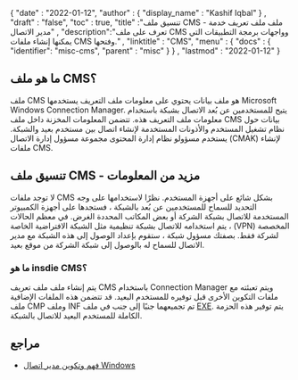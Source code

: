 {
  "date" : "2022-01-12",
  "author" : {
    "display_name" : "Kashif Iqbal"
} ,
  "draft" : "false",
  "toc" : true,
  "title" :"تنسيق ملف CMS - ملف ملف تعريف خدمة مدير الاتصال" ,
  "description":"تعرف على ملف CMS وواجهات برمجة التطبيقات التي يمكنها إنشاء ملفات CMS وفتحها." ,
  "linktitle" : "CMS",
  "menu" : {
    "docs" : {
      "identifier": "misc-cms",
      "parent" : "misc"
}
} ,
  "lastmod" : "2022-01-12"
}

## ما هو ملف CMS؟

ملف CMS هو ملف بيانات يحتوي على معلومات ملف التعريف يستخدمها Microsoft Windows Connection Manager. يتيح للمستخدمين عن بُعد الاتصال بشبكة باستخدام معلومات ملف التعريف هذه. تتضمن المعلومات المخزنة داخل ملف CMS بيانات حول نظام تشغيل المستخدم والأذونات المستخدمة لإنشاء اتصال بين مستخدم بعيد والشبكة. يستخدم مسؤولو نظام إدارة المحتوى مجموعة مسؤول إدارة الاتصال (CMAK) لإنشاء ملفات CMS.

## تنسيق ملف CMS - مزيد من المعلومات

لا توجد ملفات CMS بشكل شائع على أجهزة المستخدم. نظرًا لاستخدامها على وجه التحديد للسماح للمستخدمين عن بُعد بالشبكة ، فستجدها على أجهزة الكمبيوتر المستخدمة للاتصال بشبكة الشركة أو بعض المكاتب المحددة الغرض. في معظم الحالات ، يتم استخدامه للاتصال بشبكة تنظيمية مثل الشبكة الافتراضية الخاصة (VPN) المخصصة لشركة فقط. بصفتك مسؤول شبكة ، ستقوم بإعداد الوصول إلى هذه الشبكة مع مدير الاتصال للسماح له بالوصول إلى شبكة الشركة من موقع بعيد.

### ما هو insdie CMS؟

يتم إنشاء ملف ملف تعريف CMS باستخدام Connection Manager ويتم تعبئته مع ملفات التكوين الأخرى قبل توفيره للمستخدم البعيد. قد تتضمن هذه الملفات الإضافية ملف CMP وملف INF تم تجميعهما جنبًا إلى جنب في ملف [EXE](/ar/executable/exe/). يتم توفير هذه الحزمة الكاملة للمستخدم البعيد للاتصال بالشبكة.

## مراجع

* [فهم وتكوين مدير اتصال Windows](https://learn.microsoft.com/en-us/windows-hardware/drivers/mobilebroadband/understanding-and-configuring-windows-connection-manager)

